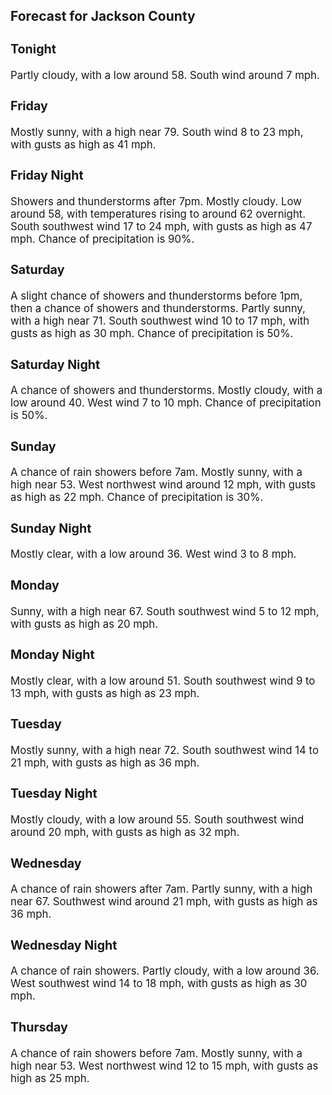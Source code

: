 <div>
   <h2>Forecast for Jackson County</h2>
   <p>
      <div style="font-size:120%">
         <h3>Tonight</h3>Partly cloudy, with a low around 58. South wind around 7 mph.<br></div>
   </p>
   <p>
      <div style="font-size:120%">
         <h3>Friday</h3>Mostly sunny, with a high near 79. South wind 8 to 23 mph, with gusts as high as 41 mph.<br></div>
   </p>
   <p>
      <div style="font-size:120%">
         <h3>Friday Night</h3>Showers and thunderstorms after 7pm. Mostly cloudy. Low around 58, with temperatures rising to around 62 overnight. South
         southwest wind 17 to 24 mph, with gusts as high as 47 mph. Chance of precipitation is 90%.<br></div>
   </p>
   <p>
      <div style="font-size:120%">
         <h3>Saturday</h3>A slight chance of showers and thunderstorms before 1pm, then a chance of showers and thunderstorms. Partly sunny, with a
         high near 71. South southwest wind 10 to 17 mph, with gusts as high as 30 mph. Chance of precipitation is 50%.<br></div>
   </p>
   <p>
      <div style="font-size:120%">
         <h3>Saturday Night</h3>A chance of showers and thunderstorms. Mostly cloudy, with a low around 40. West wind 7 to 10 mph. Chance of precipitation
         is 50%.<br></div>
   </p>
   <p>
      <div style="font-size:120%">
         <h3>Sunday</h3>A chance of rain showers before 7am. Mostly sunny, with a high near 53. West northwest wind around 12 mph, with gusts as high
         as 22 mph. Chance of precipitation is 30%.<br></div>
   </p>
   <p>
      <div style="font-size:120%">
         <h3>Sunday Night</h3>Mostly clear, with a low around 36. West wind 3 to 8 mph.<br></div>
   </p>
   <p>
      <div style="font-size:120%">
         <h3>Monday</h3>Sunny, with a high near 67. South southwest wind 5 to 12 mph, with gusts as high as 20 mph.<br></div>
   </p>
   <p>
      <div style="font-size:120%">
         <h3>Monday Night</h3>Mostly clear, with a low around 51. South southwest wind 9 to 13 mph, with gusts as high as 23 mph.<br></div>
   </p>
   <p>
      <div style="font-size:120%">
         <h3>Tuesday</h3>Mostly sunny, with a high near 72. South southwest wind 14 to 21 mph, with gusts as high as 36 mph.<br></div>
   </p>
   <p>
      <div style="font-size:120%">
         <h3>Tuesday Night</h3>Mostly cloudy, with a low around 55. South southwest wind around 20 mph, with gusts as high as 32 mph.<br></div>
   </p>
   <p>
      <div style="font-size:120%">
         <h3>Wednesday</h3>A chance of rain showers after 7am. Partly sunny, with a high near 67. Southwest wind around 21 mph, with gusts as high as
         36 mph.<br></div>
   </p>
   <p>
      <div style="font-size:120%">
         <h3>Wednesday Night</h3>A chance of rain showers. Partly cloudy, with a low around 36. West southwest wind 14 to 18 mph, with gusts as high as 30
         mph.<br></div>
   </p>
   <p>
      <div style="font-size:120%">
         <h3>Thursday</h3>A chance of rain showers before 7am. Mostly sunny, with a high near 53. West northwest wind 12 to 15 mph, with gusts as high
         as 25 mph.<br></div>
   </p>
</div>